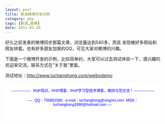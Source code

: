 ```yaml
---
layout: post
title: 新浪微博开发示例
category: php
tags: [新浪,微博]
date: 2011-05-20
---
```

<p>好久之前发表的微博同步那篇文章，浏览量达到540多，而且 发现被好多网站和网友转载，也有好多朋友加我的QQ，可见大家对微博的兴趣。</p>
<p>下面是一个微博开发的示例，比较简单的，大家可以过去测试体验一下，感兴趣的欢迎来交流。联系方式在&ldquo;关于我&rdquo;里面。</p>
<p>测试地址：<a href="http://www.luchanghong.com/weibodemo" target="_blank">http://www.luchanghong.com/weibodemo</a></p>
<div style="background-color: rgb(255, 255, 255); padding-top: 5px; padding-right: 5px; padding-bottom: 5px; padding-left: 5px; margin-top: 0px; margin-right: 0px; margin-bottom: 0px; margin-left: 0px; font-family: Arial, Verdana, sans-serif; font-size: 12px; ">
<p style="text-align: center;"><span style="color: rgb(0, 0, 255);">----------------&nbsp; PHP培训，PHP博客、PHP学习型技术博客，期待与您交流！ ----------------<br />
<br />
----&nbsp; QQ：750881560&nbsp;&nbsp; e-mail：luchanghong@xingmo.com&nbsp; MSN：luchanghong1990@hotmail.com ----</span></p>
<p style="text-align: center;">&nbsp;</p>
</div>
